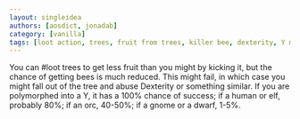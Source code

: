 ```yaml
---
layout: singleidea
authors: [aosdict, jonadab]
category: [vanilla]
tags: [loot action, trees, fruit from trees, killer bee, dexterity, Y monster class, race benefits]
---
```

You can #loot trees to get less fruit than you might by kicking it, but the chance of getting bees is much reduced. This might fail, in which case you might fall out of the tree and abuse Dexterity or something similar. If you are polymorphed into a Y, it has a 100% chance of success; if a human or elf, probably 80%; if an orc, 40-50%; if a gnome or a dwarf, 1-5%.
